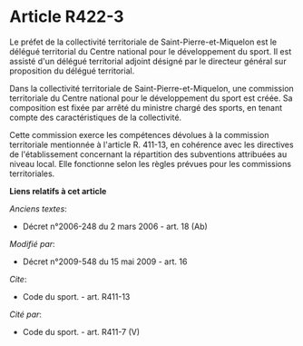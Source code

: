 # Article R422-3

Le préfet de la collectivité territoriale de Saint-Pierre-et-Miquelon est le délégué territorial du Centre national pour le
développement du sport. Il est assisté d'un délégué territorial adjoint désigné par le directeur général sur proposition du
délégué territorial. 

Dans la collectivité territoriale de Saint-Pierre-et-Miquelon, une commission territoriale du Centre national pour le
développement du sport est créée. Sa composition est fixée par arrêté du ministre chargé des sports, en tenant compte des
caractéristiques de la collectivité. 

Cette commission exerce les compétences dévolues à la commission territoriale mentionnée à l'article R. 411-13, en cohérence
avec les directives de l'établissement concernant la répartition des subventions attribuées au niveau local. Elle fonctionne
selon les règles prévues pour les commissions territoriales.

**Liens relatifs à cet article**

_Anciens textes_:

  - Décret n°2006-248 du 2 mars 2006 - art. 18 (Ab)

_Modifié par_:

  - Décret n°2009-548 du 15 mai 2009 - art. 16

_Cite_:

  - Code du sport. - art. R411-13

_Cité par_:

  - Code du sport. - art. R411-7 (V)
